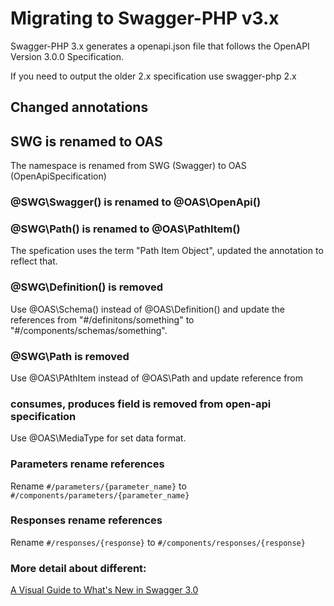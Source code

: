 # Migrating to Swagger-PHP v3.x

Swagger-PHP 3.x generates a openapi.json file that follows the OpenAPI Version 3.0.0 Specification.

If you need to output the older 2.x specification use swagger-php 2.x

## Changed annotations

## SWG is renamed to OAS
The namespace is renamed from SWG (Swagger) to OAS (OpenApiSpecification)
### @SWG\Swagger() is renamed to @OAS\OpenApi()

### @SWG\Path() is renamed to @OAS\PathItem()
The spefication uses the term "Path Item Object", updated the annotation to reflect that.

### @SWG\Definition() is removed
Use @OAS\Schema() instead of @OAS\Definition() and update the references from "#/definitons/something" to "#/components/schemas/something".

### @SWG\Path is removed
Use @OAS\PAthItem instead of @OAS\Path and update reference from

### consumes, produces field is removed from open-api specification
Use @OAS\MediaType for set data format.

### Parameters rename references
Rename `#/parameters/{parameter_name}` to `#/components/parameters/{parameter_name}`

### Responses rename references
Rename `#/responses/{response}` to `#/components/responses/{response}`

### More detail about different:

[A Visual Guide to What's New in Swagger 3.0](https://blog.readme.io/an-example-filled-guide-to-swagger-3-2/)
